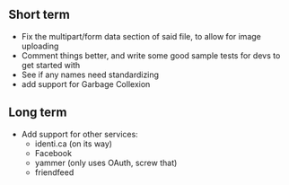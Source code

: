 ## Short term

- Fix the multipart/form data section of said file, to allow for image uploading
- Comment things better, and write some good sample tests for devs to get started with
- See if any names need standardizing
- add support for Garbage Collexion

## Long term

- Add support for other services:
	- identi.ca (on its way)
	- Facebook
	- yammer (only uses OAuth, screw that)
	- friendfeed
